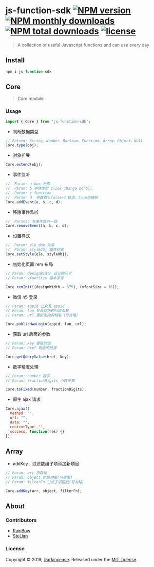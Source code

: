 # js-function-sdk [![NPM version](https://img.shields.io/npm/v/js-function-sdk.svg?style=flat)](https://www.npmjs.com/package/js-function-sdk) [![NPM monthly downloads](https://img.shields.io/npm/dm/js-function-sdk.svg?style=flat)](https://npmjs.org/package/js-function-sdk) [![NPM total downloads](https://img.shields.io/npm/dt/js-function-sdk.svg?style=flat)](https://npmjs.org/package/js-function-sdk) [![license](https://img.shields.io/badge/license-MIT-blue.svg)](https://github.com/Darkincense/js-function-sdk)

> A collection of useful Javascript functions and can use every day

## Install

```js
npm i js-function-sdk
```

## Core

> Core module

### Usage

```js
import { Core } from "js-function-sdk";
```

- 判断数据类型

```js
// Return: String、Number、Boolean、Function、Array、Object、Null
Core.type(obj);
```

- 对象扩展

```js
Core.extend(obj);
```

- 事件监听

```js
//  Param: a dom 元素
//  Param: b 事件类型 click change scroll
//  Param: c function
//  Param: d  参数默认false=》冒泡，true为捕获
Core.addEvent(a, b, c, d);
```

- 移除事件监听

```js
//  Params: 与事件监听一致
Core.removeEvent(a, b, c, d);
```

- 设置样式

```js
//  Param: ele dom 元素
//  Param: styleObj 属性样式
Core.setStyle(ele, styleObj);
```

- 初始化页面 rem 布局

```js
// Param: designWidth 设计图尺寸
// Param: vfontSize 基本字号

Core.remInit((designWidth = 375), (vfontSize = 16));
```

- 微信 h5 登录

```js
// Param: appid 公众号 appid
// Param: fun 登录成功的回调函数
// Param: url 重新定向的域名（可省略）

Core.publicHwxLogin(appid, fun, url);
```

- 获取 url 后面的参数

```js
// Param: key 要取的值
// Param: href 取值的链接

Core.getQueryValue(href, key);
```

- 数字精度处理

```js
// Param: number 数字
// Param: fractionDigits 小数位数

Core.toFixed(number, fractionDigits);
```

- 原生 ajax 请求

```js
Core.ajax({
  method: "",
  url: "",
  data: "",
  contentType: "",
  success: function(res) {}
});
```

## Array

- addKey，过滤数组子项添加新项目

```js
// Param: arr 原数组
// Param: object 扩展对象(可省略)
// Param: filterFn 过滤子项函数(可省略)

Core.addKey(arr, object, filterFn);
```

## About

### Contributors

- [RainBow](https://github.com/xiaoyueyue165)
- [StuLian](https://github.com/StuLian)

### License

Copyright © 2019, [Darkincense](https://github.com/Darkincense).
Released under the [MIT License](LICENSE).
